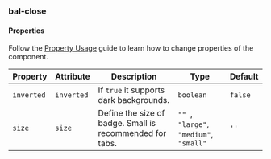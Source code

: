 ### bal-close
 
#### Properties

Follow the [Property Usage](https://design.baloise.dev/?path=/docs/implementation-property--page) guide to learn how to change properties of the component.

| Property   | Attribute  | Description                                              | Type                                         | Default |
| ---------- | ---------- | -------------------------------------------------------- | -------------------------------------------- | ------- |
| `inverted` | `inverted` | If `true` it supports dark backgrounds.                  | `boolean`                                    | `false` |
| `size`     | `size`     | Define the size of badge. Small is recommended for tabs. | `"" `, ` "large" `, ` "medium" `, ` "small"` | `''`    |


 